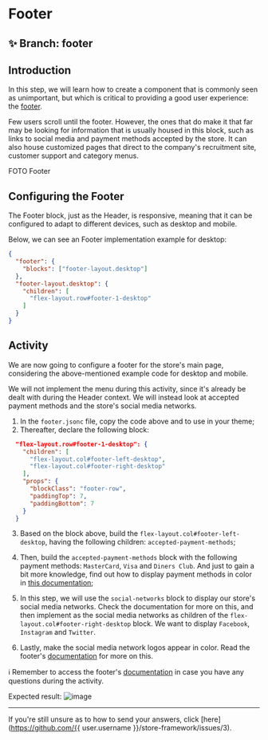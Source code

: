 # Footer

## :sparkles: **Branch:** footer

## Introduction

In this step, we will learn how to create a component that is commonly seen as unimportant, but which is critical to providing a good user experience: the [footer](https://vtex.io/docs/components/all/vtex.store-footer/).

Few users scroll until the footer. However, the ones that do make it that far may be looking for information that is usually housed in this block, such as links to social media and payment methods accepted by the store. It can also house customized pages that direct to the company's recruitment site, customer support and category menus. 

FOTO Footer

## Configuring the Footer

The Footer block, just as the Header, is responsive, meaning that it can be configured to adapt to different devices, such as desktop and mobile.

Below, we can see an Footer implementation example for desktop:

```json
{
  "footer": {
    "blocks": ["footer-layout.desktop"]
  },
  "footer-layout.desktop": {
    "children": [
      "flex-layout.row#footer-1-desktop"
    ]
  }
}
```

## Activity

We are now going to configure a footer for the store's main page, considering the above-mentioned example code for desktop and mobile.

We will not implement the menu during this activity, since it's already be dealt with during the Header context. We will instead look at accepted payment methods and the store's social media networks. 

1. In the `footer.jsonc` file, copy the code above and to use in your theme; 
2. Thereafter, declare the following block:

```json
  "flex-layout.row#footer-1-desktop": {
    "children": [
      "flex-layout.col#footer-left-desktop",
      "flex-layout.col#footer-right-desktop"
    ],
    "props": {
      "blockClass": "footer-row",
      "paddingTop": 7,
      "paddingBottom": 7
    }
  }
```

3. Based on the block above, build the `flex-layout.col#footer-left-desktop`, having the following children: `accepted-payment-methods`;

4. Then, build the `accepted-payment-methods` block with the following payment methods: `MasterCard`, `Visa` and `Diners Club`. And just to gain a bit more knowledge, find out how to display payment methods in color in [this documentation](https://vtex.io/docs/components/all/vtex.store-footer/);

5. In this step, we will use the `social-networks` block to display our store's social media networks. Check the documentation for more on this, and then implement as the social media networks as children of the `flex-layout.col#footer-right-desktop` block. We want to display `Facebook`, `Instagram` and `Twitter`.

6. Lastly, make the social media network logos appear in color. Read the footer's [documentation](https://vtex.io/docs/components/all/vtex.store-footer/) for more on this.

:information_source: Remember to access the footer's [documentation](https://vtex.io/docs/components/all/vtex.store-footer/) in case you have any questions during the activity. 

Expected result:
![image](https://user-images.githubusercontent.com/12139385/70229436-00105f80-1735-11ea-9c26-9f16a3820f52.png)

----

If you're still unsure as to how to send your answers, click [here](https://github.com/{{ user.username }}/store-framework/issues/3).
